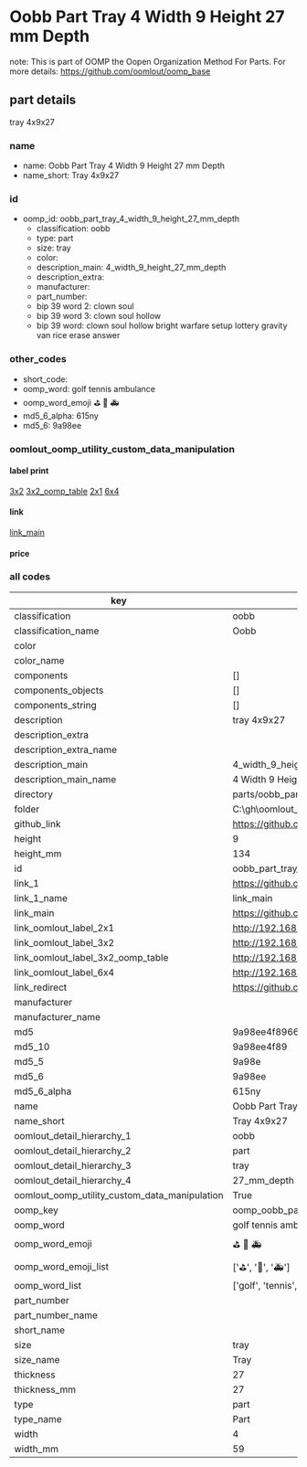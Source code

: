 # Oobb Part Tray 4 Width 9 Height 27 mm Depth  

note: This is part of OOMP the Oopen Organization Method For Parts. For more details: https://github.com/oomlout/oomp_base

##  part details
  



tray 4x9x27



### name
* name: Oobb Part Tray 4 Width 9 Height 27 mm Depth
* name_short: Tray 4x9x27 
### id
* oomp_id: oobb_part_tray_4_width_9_height_27_mm_depth
  * classification: oobb
  * type: part
  * size: tray
  * color: 
  * description_main: 4_width_9_height_27_mm_depth
  * description_extra: 
  * manufacturer: 
  * part_number: 
  * bip 39 word 2: clown soul
  * bip 39 word 3: clown soul hollow
  * bip 39 word: clown soul hollow bright warfare setup lottery gravity van rice erase answer

### other_codes
* short_code: 
* oomp_word: golf tennis ambulance
* oomp_word_emoji :golf: :tennis: :ambulance:
* md5_6_alpha: 615ny
* md5_6: 9a98ee






### oomlout_oomp_utility_custom_data_manipulation
#### label print
[3x2](http://192.168.1.245:1112/?label=oomp%20615ny)
[3x2_oomp_table](http://192.168.1.108:1112/?label=oomp%20615ny)
[2x1](http://192.168.1.242:1112/?label=oomp%20615ny)
[6x4](http://192.168.1.55:1112/?label=oomp%20615ny)    

#### link

[link_main](https://github.com/oomlout/oomlout_oobb_version_4_generated_parts/tree/main/navigation_oomp/oobb/part/tray/4_width_9_height_27_mm_depth/part)                              

#### price







### all codes 
| key | value |  
| --- | --- |  
| classification | oobb |  
| classification_name | Oobb |  
| color |  |  
| color_name |  |  
| components | [] |  
| components_objects | [] |  
| components_string | [] |  
| description | tray 4x9x27 |  
| description_extra |  |  
| description_extra_name |  |  
| description_main | 4_width_9_height_27_mm_depth |  
| description_main_name | 4 Width 9 Height 27 mm Depth |  
| directory | parts/oobb_part_tray_4_width_9_height_27_mm_depth |  
| folder | C:\gh\oomlout_oobb_version_4_generated_parts\parts\oobb_part_tray_4_width_9_height_27_mm_depth |  
| github_link | https://github.com/oomlout/oomlout_oomp_part_src/tree/main/parts/oobb_part_tray_4_width_9_height_27_mm_depth |  
| height | 9 |  
| height_mm | 134 |  
| id | oobb_part_tray_4_width_9_height_27_mm_depth |  
| link_1 | https://github.com/oomlout/oomlout_oobb_version_4_generated_parts/tree/main/navigation_oomp/oobb/part/tray/4_width_9_height_27_mm_depth/part |  
| link_1_name | link_main |  
| link_main | https://github.com/oomlout/oomlout_oobb_version_4_generated_parts/tree/main/navigation_oomp/oobb/part/tray/4_width_9_height_27_mm_depth/part |  
| link_oomlout_label_2x1 | http://192.168.1.242:1112/?label=oomp%20615ny |  
| link_oomlout_label_3x2 | http://192.168.1.245:1112/?label=oomp%20615ny |  
| link_oomlout_label_3x2_oomp_table | http://192.168.1.108:1112/?label=oomp%20615ny |  
| link_oomlout_label_6x4 | http://192.168.1.55:1112/?label=oomp%20615ny |  
| link_redirect | https://github.com/oomlout/oomlout_oobb_version_4_generated_parts/tree/main/parts/oobb_tray_04_09_27 |  
| manufacturer |  |  
| manufacturer_name |  |  
| md5 | 9a98ee4f89661083127b81c0d9f3e960 |  
| md5_10 | 9a98ee4f89 |  
| md5_5 | 9a98e |  
| md5_6 | 9a98ee |  
| md5_6_alpha | 615ny |  
| name | Oobb Part Tray 4 Width 9 Height 27 mm Depth |  
| name_short | Tray 4x9x27  |  
| oomlout_detail_hierarchy_1 | oobb |  
| oomlout_detail_hierarchy_2 | part |  
| oomlout_detail_hierarchy_3 | tray |  
| oomlout_detail_hierarchy_4 | 27_mm_depth |  
| oomlout_oomp_utility_custom_data_manipulation | True |  
| oomp_key | oomp_oobb_part_tray_4_width_9_height_27_mm_depth |  
| oomp_word | golf tennis ambulance |  
| oomp_word_emoji | :golf: :tennis: :ambulance: |  
| oomp_word_emoji_list | [':golf:', ':tennis:', ':ambulance:'] |  
| oomp_word_list | ['golf', 'tennis', 'ambulance'] |  
| part_number |  |  
| part_number_name |  |  
| short_name |  |  
| size | tray |  
| size_name | Tray |  
| thickness | 27 |  
| thickness_mm | 27 |  
| type | part |  
| type_name | Part |  
| width | 4 |  
| width_mm | 59 |  
